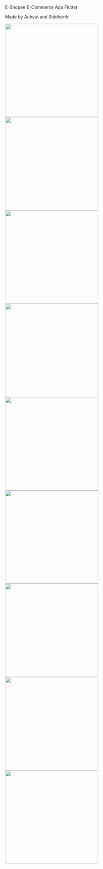 E-Shopee E-Commerce App Flutter 

Made by Achyut and Siddharth 


<img src="/Final Image/home_screen.png"
      width="300" 
     alt=""
     style="float: left; margin-right: 5px;" />
     
<img src="/Final Image/cart.png"
         width="300" 
     alt=""
     style="float: left; margin-right: 5px;" />
     
     
<img src="/Final Image/WhatsApp Image 2022-05-15 at 4.37.13 PM.png"
     alt=""  
         width="300" 
     style="float: left; margin-right: 5px;" />
     
     
<img src="/Final Image/my_orders.png"
     alt=""
         width="300" 
     style="float: left; margin-right: 5px;" />
     
 <img src="/Final Image/manage_addresses (2).png"
     alt=""
          width="300" 
     style="float: left; margin-right: 5px;" />    
     


     
     
 
     
   <img src="/Final Image/manage_addresses (1).png"
     alt=""
            width="300" 
     style="float: left; margin-right: 5px;" />      
     
     
     
     
   <img src="/Final Image/product_details_1.png"
     alt=""
            width="300" 
     style="float: left; margin-right: 5px;" />    
     
   <img src="/Final Image/my_orders.png"
     alt=""
            width="300" 
     style="float: left; margin-right: 5px;" />      
     
   <img src="/Final Image/product_details_2.png"
     alt=""
            width="300" 
     style="float: left; margin-right: 5px;" />    
     
     
     
     
     
     
     
     
